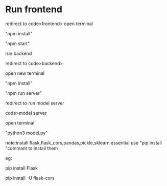 # Run frontend

redirect to code>frontend>
open terminal

"npm install"

"npm start"

run backend

redirect to code>backend>

open new terminal

"npm install"

"npm run server"

redirect to run model server

code>model server

open terminal

"python3 model.py"

note:install flask,flask_cors,pandas,pickle,sklearn essential
use "pip install "commant to install them 

eg:

pip install Flask

pip install -U flask-cors
